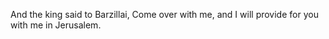 And the king said to Barzillai, Come over with me, and I will provide for you with me in Jerusalem.
